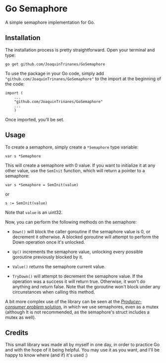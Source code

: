 # Go Semaphore

A simple semaphore implementation for Go.

## Installation
The installation process is pretty straightforward. Open your terminal and type:

```
go get github.com/JoaquinTrinanes/GoSemaphore
```

To use the package in your Go code, simply add `"github.com/JoaquinTrinanes/GoSemaphore"` to the import at the beginning of the code:

```
import (
    ...
    "github.com/JoaquinTrinanes/GoSemaphore"
    ...
    )
```

Once imported, you'll be set.

## Usage

To create a semaphore, simply create a `*Semaphore` type variable:

```
var s *Semaphore
```

This will create a semaphore with 0 value. If you want to initialize it at any other value, use the `SemInit` function, which will return a pointer to a semaphore:


```
var s *Semaphore = SemInit(value)
```

or

```
s := SemInit(value)
```

Note that `value` is an uint32.

Now, you can perform the following methods on the semaphore:

 - `Down()` will block the caller goroutine if the semaphore value is 0, or decrement it otherwise. A blocked goroutine will attempt to perform the Down operation once it's unlocked.

 - `Up()` increments the semaphore value, unlocking every possible goroutine previously blocked by it.

 - `Value()` returns the semaphore current value.

 - `TryDown()` will attempt to decrement the semaphore value. If the operation was a success it will return true. Otherwise, it won't do anything and return false. Note that the goroutine won't block under any circunstances when calling this method.

A bit more complex use of the library can be seen at the [*Producer-consumer problem* solution](example/prodCons.go), in which we use semaphores, even as a mutex (although It is not recommended, as the semaphore's struct includes a mutex as well).

## Credits

This small library was made all by myself in one day, in order to practice Go and with the hope of it being helpful. You may use it as you want, and I'll be happy to know where (and if) it's used  :)
